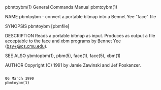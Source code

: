 pbmtoybm(1)                                                                              General Commands Manual                                                                              pbmtoybm(1)

NAME
       pbmtoybm - convert a portable bitmap into a Bennet Yee "face" file

SYNOPSIS
       pbmtoybm [pbmfile]

DESCRIPTION
       Reads a portable bitmap as input.  Produces as output a file acceptable to the face and xbm programs by Bennet Yee (bsy+@cs.cmu.edu).

SEE ALSO
       ybmtopbm(1), pbm(5), face(1), face(5), xbm(1)

AUTHOR
       Copyright (C) 1991 by Jamie Zawinski and Jef Poskanzer.

                                                                                              06 March 1990                                                                                   pbmtoybm(1)
